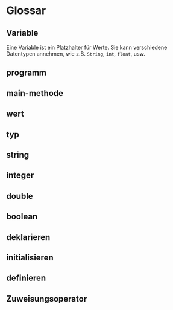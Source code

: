# Glossar

## Variable
Eine Variable ist ein Platzhalter für Werte. Sie kann verschiedene Datentypen annehmen, wie z.B. `String`, `int`, `float`, usw.

## programm

## main-methode

## wert

## typ

## string

## integer

## double

## boolean

## deklarieren

## initialisieren

## definieren

## Zuweisungsoperator